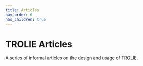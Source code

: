 ```yaml
---
title: Articles
nav_order: 6
has_children: true
---
```


# TROLIE Articles

A series of informal articles on the design and usage of TROLIE.